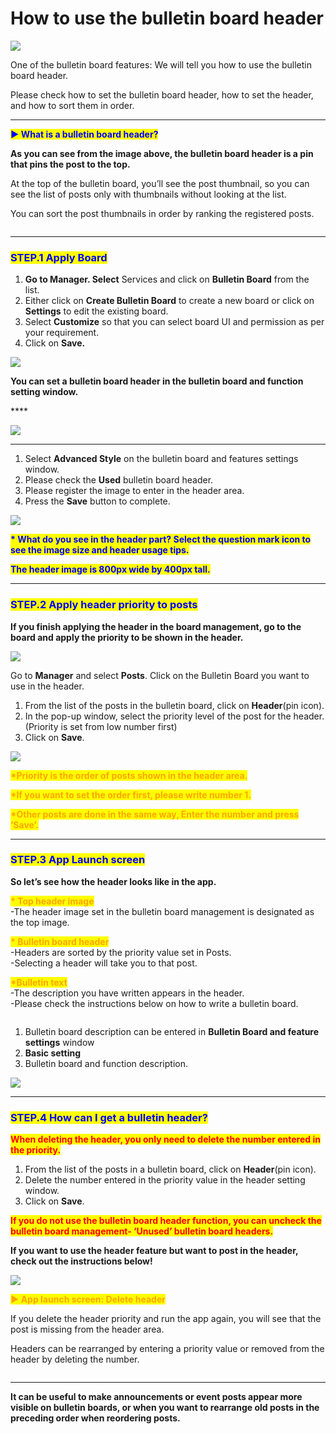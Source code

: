 # How to use the bulletin board header

![](https://support.swing2app.com/wp-content/uploads/2019/01/bb\_header.png)

One of the bulletin board features: We will tell you how to use the bulletin board header.

Please check how to set the bulletin board header, how to set the header, and how to sort them in order.

***

<mark style="color:blue;">**▶ What is a bulletin board header?**</mark>

**As you can see from the image above, the bulletin board header is a pin that pins the post to the top.**

At the top of the bulletin board, you’ll see the post thumbnail, so you can see the list of posts only with thumbnails without looking at the list.

You can sort the post thumbnails in order by ranking the registered posts.

<figure><img src="../../../.gitbook/assets/dgb (1).png" alt=""><figcaption></figcaption></figure>

***

### <mark style="color:blue;">**STEP.1 Apply Board**</mark>

1. **Go to Manager. Select** Services and click on **Bulletin Board** from the list.
2. Either click on **Create Bulletin Board** to create a new board or click on **Settings** to edit the existing board.
3. Select **Customize** so that you can select board UI and permission as per your requirement.
4. Click on **Save.**

![](https://support.swing2app.com/wp-content/uploads/2018/09/b86-e1587044635231.png)

**You can set a bulletin board header in the bulletin board and function setting window.**

&#x20;****&#x20;

![](https://support.swing2app.com/wp-content/uploads/2019/01/b89.png)

***

1. Select **Advanced Style** on the bulletin board and features settings window.
2. Please check the **Used** bulletin board header.
3. Please register the image to enter in the header area.
4. Press the **Save** button to complete.

&#x20;

![](https://support.swing2app.com/wp-content/uploads/2019/01/b88.png)

<mark style="color:blue;">**\* What do you see in the header part? Select the question mark icon to see the image size and header usage tips.**</mark>

<mark style="color:blue;">**The header image is 800px wide by 400px tall.**</mark>

***

### <mark style="color:blue;">**STEP.2 Apply header priority to posts**</mark>

**If you finish applying the header in the board management, go to the board and apply the priority to be shown in the header.**

![](https://support.swing2app.com/wp-content/uploads/2019/01/header1.png)

Go to **Manager** and select **Posts**. Click on the Bulletin Board you want to use in the header.

1. From the list of the posts in the bulletin board, click on **Header**(pin icon).
2. In the pop-up window, select the priority level of the post for the header. (Priority is set from low number first)
3. Click on **Save**.

![](https://support.swing2app.com/wp-content/uploads/2019/01/header.png)

<mark style="color:orange;">**\*Priority is the order of posts shown in the header area.**</mark>

<mark style="color:orange;">**\*If you want to set the order first, please write number 1.**</mark>

<mark style="color:orange;">**\*Other posts are done in the same way, Enter the number and press ‘Save’.**</mark>

***

### <mark style="color:blue;">**STEP.3 App Launch screen**</mark>

**So let’s see how the header looks like in the app.**

<mark style="color:orange;">**\* Top header image**</mark>\
\-The header image set in the bulletin board management is designated as the top image.

<mark style="color:orange;">**\* Bulletin board header**</mark>\
\-Headers are sorted by the priority value set in Posts.\
\-Selecting a header will take you to that post.

<mark style="color:orange;">**\*Bulletin text**</mark>\
\-The description you have written appears in the header.\
\-Please check the instructions below on how to write a bulletin board.

<figure><img src="../../../.gitbook/assets/images (22).png,ku.png" alt=""><figcaption></figcaption></figure>

1. Bulletin board description can be entered in **Bulletin Board and feature settings** window&#x20;
2. **Basic setting**&#x20;
3. Bulletin board and function description.

![](https://support.swing2app.com/wp-content/uploads/2019/01/header1.png)

***

### <mark style="color:blue;">**STEP.4 How can I get a bulletin header?**</mark>

<mark style="color:red;">**When deleting the header, you only need to delete the number entered in the priority.**</mark>

1. From the list of the posts in a bulletin board, click on **Header**(pin icon).
2. Delete the number entered in the priority value in the header setting window.
3. Click on **Save**.

<mark style="color:red;">**If you do not use the bulletin board header function, you can uncheck the bulletin board management- ‘Unused’ bulletin board headers.**</mark>

**If you want to use the header feature but want to post in the header, check out the instructions below!**

![](https://support.swing2app.com/wp-content/uploads/2019/01/header.png)

<mark style="color:orange;">**▶ App launch screen: Delete header**</mark>

If you delete the header priority and run the app again, you will see that the post is missing from the header area.

Headers can be rearranged by entering a priority value or removed from the header by deleting the number.

<figure><img src="../../../.gitbook/assets/dgb.png" alt=""><figcaption></figcaption></figure>

***

**It can be useful to make announcements or event posts appear more visible on bulletin boards, or when you want to rearrange old posts in the preceding order when reordering posts.**&#x20;

